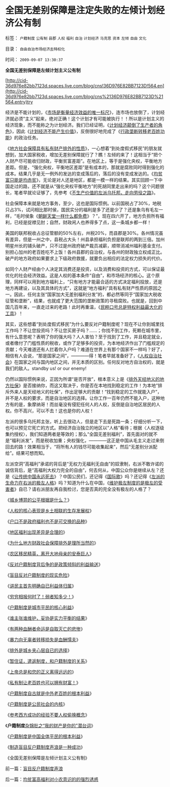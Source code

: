 # 全国无差别保障是注定失败的左倾计划经济公有制

标签： `户籍制度` `公有制` `县郡` `人权` `福利` `自治` `计划经济` `马克思` `资本` `左倾` `自由` `文化` 

目录： `自由自治市场经济去特权化`

时间： `2009-09-07 13:30:37`

**全国无差别保障是左倾计划主义公有制**

[http://cid-36d976e82bb7123d.spaces.live.com/blog/cns!36D976E82BB7123D!564.en](http://cid-36d976e82bb7123d.spaces.live.com/blog/cns%2136D976E82BB7123D%21564.entry)try

经济是不能计划的，《[市场是衡量经济效益的唯一标尺](../../../2009/2/3/市场，是经济学的依归，万能的观测标尺.md)》，连市场也放倒了，计划经济就必须“主义”起来，绝对正确！这个计划才有可能被执行！！所以是计划主义的经济现象，而不能称之为计划经济。我们已经证明，《[计划经济颠倒了生产者的角色](../../../2009/1/22/计划经济和市场经济中的生产者角色差异.md)》，因此《[计划经济不能产生价值](../../../2009/6/19/计划经济创造财富吗？.md)》，反倒很好地完成了《[行政垄断转移老百姓功能](../../../2009/4/7/市场规范，市场干预和财富转移.md)》的政治任务。

《[地方社会保障具有私有财产排外的性质](../../../2009/9/1/为什么地方财政社会保障排外是理所当然的.md)》，一心想着“到处度假式移民”的朋友就想到，加大国家税收，增加无差别保障就行了？瞧！左倾的来了！这相当于“把个人财产尽可能收归财政，平衡贫富差距”。在地区上，等于是强化央权，平衡地方差距。但是，“强化央权，平衡地区差距”是有成本的，那就是腐败同时得到强化的成本。结果几乎是无一例外的发达的变成落后的，落后的没有变成发达的。《[均贫富只能是均赤贫](../../../2009/8/27/仇富的目的是为了均赤贫的社会公平？.md)》，无论是对人还是地区，都是一模一样的结果。其实回顾一下中国走过的路，还不就是从“强化央权平衡地方”的死胡同里走出来的吗？这个问题很长，笔者早就论证够了，先参考《[不生产价值的左派乌托邦，走向劳役之路](../../../2009/7/18/左派乌托邦理想重温着哈耶克走向劳役之路.md)》。

社会保障本来就是地方事务，至少，这也是国际惯例。以前国税占了30%，地税只占3%，试问相比那时侯，国民实分的福利是多了还是少了？还是象乌有毛左一样，“毛时侯象《[朝鲜天堂一样什么都免费](http://hi.baidu.com/darthchn/blog/item/ee5f3e95ac5a9d16d31b7066.html)》？”，现在四六开了，地方负担所有福利，已经是捉襟见肘；自然，财政闲人也养得多了点，这一条城乡都一样！

美国的联邦税收占总征管额的50%左右，州税20%，而县郡是30%。各州情况虽有差异，但是一州之中，县税占大头！州县承担福利负担是联邦的两到三倍。加州明星州长的铺头破产，只不过是州政府破产裁员减薪，顺带消减州福利基金支付。别担心加州的老百姓吃不上饭！各州县郡的自治权，与各州的财政独立权成正比。破产的地方政府如果要求上下级政府救援，就要负出相应的法定权力损失的代价。

如同个人财产经由个人决定其消费还是投资，以及消费和投资的方式，可以保证最优化的社会经济效益。这是人权的基本条件“自由”，和市场经济的核心。这个原理，同样可以用到地方福利上，“只有地方才能最合适的方式决定福利投放，还是地方再建设，以及其具体的方式”，这就是“地方福利”具有私有财产性质的原因之一。因此，任何主张“国家加大无差别福利分发”的，都必然等同于“国家加大税收征管和垄断”，结果，也就成了更大范围的垄断政策的寻租腐败。也就是，回到中国几百年来，一直走过来的老路！此时再重温，《[民粹口号总是特权利益最大化的工具](../../../2009/8/1/民粹口号，特权阶层利益最大化最隐蔽的方法.md)》！

其实，这些想着“到处度假式移民”为什么要反对户籍制度呢？现在不让你到城里找工作吗？不让您投资吗？不让您买房子吗？……；你找不到工作，死赖在城市里，有什么意思呢？表明了你的强大吗？人人害怕？至于找到了工作，并且稳定就业，或者缴付了门槛性质的税收，或作了足够多的投资，为本地经济作出了门槛规定的贡献；今天难道还有人拦着你入户吗？难道在世界上有那个国家不一样吗？好了，相信有人会说，“那是国家之间”，————得！笔者早就准备好了，《[人权自治社会](../../../2009/7/17/为什么自治型社会比管制型社会强大稳定得多.md)》在国家之间与国内地区之间，并无本质的区别。任何反对地方自治权的，就是我们的敌人。standby us! or our enemy!

仍然以国际惯例来说，正因为所谓“是否开放”，根本意义上是《[排外天经地义的地方社保](../../../2009/9/1/为什么地方财政社会保障排外是理所当然的.md)》是否接纳你，而这又取决于，你是否在本地找到稳定的工作！为本地“排斥外来人是天经地义的社保”，作出足够大的贡献！“找到稳定的工作就能入户”，并不是人权的要求，而是自治地区的选择。让你工作一百年仍然不能入户，这种地方有的是，象摩纳哥！而丝毫没有侵犯任何人的人权，反倒是自治地区居民的人权。你不高兴，可以不去！这也是你的人权！

左派的很多乌托邦主张，听上去很动人，但是走下去是死路一条；仔细分析一下，也可以预见它死亡的方式。把经济自治独立的地区以“人格”看待；根据〈人权逐级集约授权〉，我们知道两者是等效的；那么“全国无差别福利”，首先面对的就不是“福利派发”，而是税收加重；央权强化，————这正是中国从毛主义走过来倒回去的路！效果相当于，“将所有人的钱尽可能收集起来”，然后“无差别分派配给”。结果可想而知。

左派空洞“高福利”承诺的背后是“无权力无福利无自由”的奴隶制，右派不敢许诺的诚信背后，是“高福利大权力完全的自由”，何去何从，中国公众你是继续从左？还是《[让传统中国永远死去](../../../2009/7/24/人权普世价值观或令传统中国将不国.md)》？中国公民们，还记得《[国际歌](../../../2009/7/15/人权普世价值观——伟大的国际歌.md)》吗？还记得《[左派的生命力在右派的极左人格](../../../2009/7/26/极左生命力取决于右派的人格心魔.md)》吗？知道为什么在中国，《[维护极左制度的是极左的受害者](http://blog.sina.com.cn/s/blog_5563a64d0100d3k8.html)》自已？请右派朋友再自我检讨，您是否真的完全没有极左的人格了？

《[城乡博羿的公平根据是什么？](../../../2009/8/31/城乡博羿的公平根据是什么？.md)》

《[人权的核心表现是乡土相联的生存发展权](../../../2009/9/1/人权的核心价值是乡土相联的生存发展权.md)》

《[户口不是政府福利也不是可交换的品种](../../../2009/9/1/户口不是政府福利也不是可交换的品种.md)》

《[地区福利出现差异是合理的](../../../2009/9/1/地区福利差别有现实合理性.md)》

《[为什么地方财政社会保障排外是理所当然的](../../../2009/9/1/为什么地方财政社会保障排外是理所当然的.md)》

《[农区移民精英，离开大地母亲的安泰巨人](../../../2009/9/2/农区移民精英，离开大地母亲的安泰巨人.md)》

《[反对户籍制度背后争的是政策倾斜的利益输送](../../../2009/9/2/反对户籍制度背后垂涎的是政策倾斜的利益输送.md)》

《[盲目反对户籍制度的现实危险](../../../2009/9/2/盲目反对户籍制度的现实危险.md)》

《[讲民主首先明确自已利益体归属](../../../2009/9/2/讲民主首先明确自已利益体归属.md)》

《[穷穷相报何时了！弱者知多少！](../../../2009/9/3/穷穷相报何时了！弱者知多少！.md)》

《[户籍制度是城市平民的核心利益](../../../2009/9/3/户籍制度是城市平民的核心利益.md)》

《[谁主张谁维护，妥协是实力平衡的结果](../../../2009/9/3/谁主张谁维护，妥协是实力平衡的结果.md)》

《[有两种血酬者命运是自取灭亡的悲惨](../../../2009/9/3/有两种血酬者命运是自取灭亡的悲惨.md)》

《[暴力向无辜者转移损失是血酬懦夫](../../../2009/9/4/暴力向无辜者转移损失是懦夫.md)》

《[排外是城乡夹心层自已的选择](../../../2009/9/4/排外是城乡夹心层自已的选择.md)》

《[暂住证，遣返制度，和户籍制度的关系](../../../2009/9/4/暂住证，遣返制度，和户籍制度的关系.md)》

《[上帝总是和您的正义离得远远的](../../../2009/9/4/上帝总是和您的正义离得远远的.md)》

《[私有制让老百姓也可以拥有财富！](../../../2009/9/5/私有制是全人类老百姓奋斗五千年的革命成果.md)》

《[户籍制度自古就是中外老百姓的根本利益](../../../2009/9/5/户籍制度自古就是中外老百姓的根本利益.md)》

《[户籍制度是公民社会的内核](http://blog.sina.com.cn/s/blog_5563a64d0100eq4t.html)》

《[参考西方成功的经验不要人权偷换概念](../../../2009/9/5/参考西方成功的经验不要偷换人权概念.md)》

《**户籍制度**[杂锦批之“我的财产是你的”潜台词](../../../2009/9/6/户籍制度杂锦批之“我的财产是你的”潜台词.md)》

《[户籍制度是中国全体平民的根本利益](../../../2009/9/6/户籍制度是中国全体平民的根本利益.md)》

《[制造盲目反户籍制度声浪是一种成功](../../../2009/9/7/盲目反户籍制度声浪.md)》

《全国无差别保障是左倾计划主义公有制》



前一篇：[盲目反户籍制度声浪](../../../2009/9/7/盲目反户籍制度声浪.md)

后一篇：[均贫富高福利对小农意识的的强烈诱惑](../../../2009/9/7/均贫富高福利对小农意识的的强烈诱惑.md)